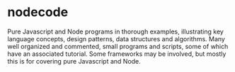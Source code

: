 # nodecode
Pure Javascript and Node programs in thorough examples, illustrating key language concepts, design patterns, data structures and algorithms. Many well organized and commented, small programs and scripts, some of which have an associated tutorial. Some frameworks may be involved, but mostly this is for covering pure Javascript and Node.
